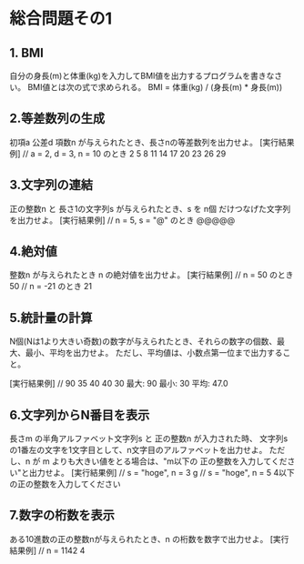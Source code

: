 # 総合問題その1

## 1. BMI
自分の身長(m)と体重(kg)を入力してBMI値を出力するプログラムを書きなさい。
BMI値とは次の式で求められる。
BMI = 体重(kg) / (身長(m) * 身長(m))

## 2.等差数列の生成

初項a 公差d 項数n が与えられたとき、長さnの等差数列を出力せよ。
[実行結果例]
// a = 2, d = 3, n = 10 のとき
2 5 8 11 14 17 20 23 26 29

## 3.文字列の連結

正の整数n と 長さ1の文字列s が与えられたとき、s を n個 だけつなげた文字列を出力せよ。
[実行結果例]
// n = 5, s = "@" のとき
@@@@@

## 4.絶対値

整数n が与えられたとき n の絶対値を出力せよ。
[実行結果例]
// n = 50 のとき
50
// n = -21 のとき
21

## 5.統計量の計算

N個(Nは1より大きい奇数)の数字が与えられたとき、それらの数字の個数、最大、最小、平均を出力せよ。
ただし、平均値は、小数点第一位まで出力すること。

[実行結果例]
// 90 35 40 40 30
最大: 90 最小: 30 平均: 47.0


## 6.文字列からN番目を表示

長さm の半角アルファベット文字列s と 正の整数n が入力された時、
文字列s の1番左の文字を1文字目として、n文字目のアルファベットを出力せよ。
ただし、n が m よりも大きい値をとる場合は、"m以下の 正の整数を入力してください"と出力せよ。
[実行結果例]
// s = "hoge", n = 3
g
// s = "hoge", n = 5
4以下の正の整数を入力してください

## 7.数字の桁数を表示

ある10進数の正の整数nが与えられたとき、n の桁数を数字で出力せよ。
[実行結果例]
// n = 1142
4



